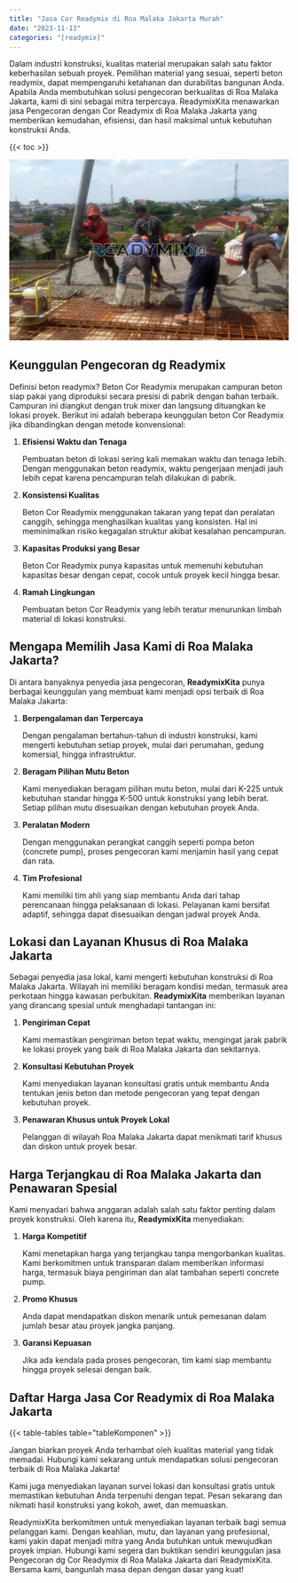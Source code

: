 ```yaml
---
title: "Jasa Cor Readymix di Roa Malaka Jakarta Murah"
date: "2023-11-13"
categories: "[readymix]"
---
```


Dalam industri konstruksi, kualitas material merupakan salah satu faktor keberhasilan sebuah proyek. Pemilihan material yang sesuai, seperti beton readymix, dapat mempengaruhi ketahanan dan durabilitas bangunan Anda. Apabila Anda membutuhkan solusi pengecoran berkualitas di Roa Malaka Jakarta, kami di sini sebagai mitra terpercaya. ReadymixKita menawarkan jasa Pengecoran dengan Cor Readymix di Roa Malaka Jakarta yang memberikan kemudahan, efisiensi, dan hasil maksimal untuk kebutuhan konstruksi Anda.

{{< toc >}}

![Jasa Cor Readymix di Roa Malaka Jakarta Murah](/images/readymix/cor-readymix-10.jpg)

## Keunggulan Pengecoran dg Readymix

Definisi beton readymix? Beton Cor Readymix merupakan campuran beton siap pakai yang diproduksi secara presisi di pabrik dengan bahan terbaik. Campuran ini diangkut dengan truk mixer dan langsung dituangkan ke lokasi proyek. Berikut ini adalah beberapa keunggulan beton Cor Readymix jika dibandingkan dengan metode konvensional:

1. **Efisiensi Waktu dan Tenaga**

   Pembuatan beton di lokasi sering kali memakan waktu dan tenaga lebih. Dengan menggunakan beton readymix, waktu pengerjaan menjadi jauh lebih cepat karena pencampuran telah dilakukan di pabrik.

2. **Konsistensi Kualitas**

   Beton Cor Readymix menggunakan takaran yang tepat dan peralatan canggih, sehingga menghasilkan kualitas yang konsisten. Hal ini meminimalkan risiko kegagalan struktur akibat kesalahan pencampuran.

3. **Kapasitas Produksi yang Besar**

   Beton Cor Readymix punya kapasitas untuk memenuhi kebutuhan kapasitas besar dengan cepat, cocok untuk proyek kecil hingga besar.

4. **Ramah Lingkungan**

   Pembuatan beton Cor Readymix yang lebih teratur menurunkan limbah material di lokasi konstruksi.

## Mengapa Memilih Jasa Kami di Roa Malaka Jakarta?

Di antara banyaknya penyedia jasa pengecoran, **ReadymixKita** punya berbagai keunggulan yang membuat kami menjadi opsi terbaik di Roa Malaka Jakarta:

1. **Berpengalaman dan Terpercaya**

   Dengan pengalaman bertahun-tahun di industri konstruksi, kami mengerti kebutuhan setiap proyek, mulai dari perumahan, gedung komersial, hingga infrastruktur.

2. **Beragam Pilihan Mutu Beton**

   Kami menyediakan beragam pilihan mutu beton, mulai dari K-225 untuk kebutuhan standar hingga K-500 untuk konstruksi yang lebih berat. Setiap pilihan mutu disesuaikan dengan kebutuhan proyek Anda.

3. **Peralatan Modern**

   Dengan menggunakan perangkat canggih seperti pompa beton (concrete pump), proses pengecoran kami menjamin hasil yang cepat dan rata.

4. **Tim Profesional**

   Kami memiliki tim ahli yang siap membantu Anda dari tahap perencanaan hingga pelaksanaan di lokasi. Pelayanan kami bersifat adaptif, sehingga dapat disesuaikan dengan jadwal proyek Anda.

## Lokasi dan Layanan Khusus di Roa Malaka Jakarta

Sebagai penyedia jasa lokal, kami mengerti kebutuhan konstruksi di Roa Malaka Jakarta. Wilayah ini memiliki beragam kondisi medan, termasuk area perkotaan hingga kawasan perbukitan. **ReadymixKita** memberikan layanan yang dirancang spesial untuk menghadapi tantangan ini:

1. **Pengiriman Cepat**

   Kami memastikan pengiriman beton tepat waktu, mengingat jarak pabrik ke lokasi proyek yang baik di Roa Malaka Jakarta dan sekitarnya.

2. **Konsultasi Kebutuhan Proyek**

   Kami menyediakan layanan konsultasi gratis untuk membantu Anda tentukan jenis beton dan metode pengecoran yang tepat dengan kebutuhan proyek.

3. **Penawaran Khusus untuk Proyek Lokal**

   Pelanggan di wilayah Roa Malaka Jakarta dapat menikmati tarif khusus dan diskon untuk proyek besar.

## Harga Terjangkau di Roa Malaka Jakarta dan Penawaran Spesial

Kami menyadari bahwa anggaran adalah salah satu faktor penting dalam proyek konstruksi. Oleh karena itu, **ReadymixKita** menyediakan:

1. **Harga Kompetitif**

   Kami menetapkan harga yang terjangkau tanpa mengorbankan kualitas. Kami berkomitmen untuk transparan dalam memberikan informasi harga, termasuk biaya pengiriman dan alat tambahan seperti concrete pump.

2. **Promo Khusus**

   Anda dapat mendapatkan diskon menarik untuk pemesanan dalam jumlah besar atau proyek jangka panjang.

3. **Garansi Kepuasan**

   Jika ada kendala pada proses pengecoran, tim kami siap membantu hingga proyek selesai dengan baik.

## Daftar Harga Jasa Cor Readymix di Roa Malaka Jakarta

{{< table-tables table="tableKomponen" >}}

Jangan biarkan proyek Anda terhambat oleh kualitas material yang tidak memadai. Hubungi kami sekarang untuk mendapatkan solusi pengecoran terbaik di Roa Malaka Jakarta!

Kami juga menyediakan layanan survei lokasi dan konsultasi gratis untuk memastikan kebutuhan Anda terpenuhi dengan tepat. Pesan sekarang dan nikmati hasil konstruksi yang kokoh, awet, dan memuaskan.

ReadymixKita berkomitmen untuk menyediakan layanan terbaik bagi semua pelanggan kami. Dengan keahlian, mutu, dan layanan yang profesional, kami yakin dapat menjadi mitra yang Anda butuhkan untuk mewujudkan proyek impian. Hubungi kami segera dan buktikan sendiri keunggulan jasa Pengecoran dg Cor Readymix di Roa Malaka Jakarta dari ReadymixKita. Bersama kami, bangunlah masa depan dengan dasar yang kuat!